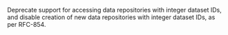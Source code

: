 Deprecate support for accessing data repositories with integer dataset IDs, and disable creation of new data repositories with integer dataset IDs, as per RFC-854.
